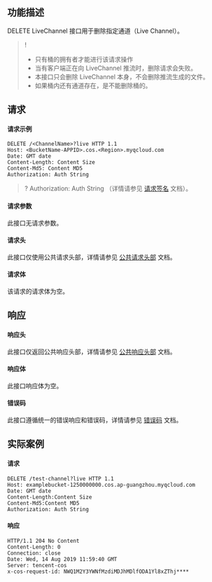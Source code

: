 ## 功能描述

 DELETE LiveChannel 接口用于删除指定通道（Live Channel）。

>!
> - 只有桶的拥有者才能进行该请求操作
> - 当有客户端正在向 LiveChannel 推流时，删除请求会失败。
> - 本接口只会删除 LiveChannel 本身，不会删除推流生成的文件。
> - 如果桶内还有通道存在，是不能删除桶的。

## 请求

#### 请求示例

```plaintext
DELETE /<ChannelName>?live HTTP 1.1
Host: <BucketName-APPID>.cos.<Region>.myqcloud.com
Date: GMT date
Content-Length: Content Size
Content-Md5: Content MD5
Authorization: Auth String

```



> ? Authorization: Auth String （详情请参见 [请求签名](https://cloud.tencent.com/document/product/436/7778) 文档）。

#### 请求参数
此接口无请求参数。

#### 请求头

此接口仅使用公共请求头部，详情请参见 [公共请求头部](https://cloud.tencent.com/document/product/436/7728) 文档。

#### 请求体

该请求的请求体为空。

## 响应

#### 响应头

此接口仅返回公共响应头部，详情请参见 [公共响应头部](https://cloud.tencent.com/document/product/436/7729) 文档。

#### 响应体

此接口响应体为空。
#### 错误码

此接口遵循统一的错误响应和错误码，详情请参见 [错误码](https://cloud.tencent.com/document/product/436/7730) 文档。

## 实际案例

#### 请求

```plaintext
DELETE /test-channel?live HTTP 1.1
Host: examplebucket-1250000000.cos.ap-guangzhou.myqcloud.com
Date: GMT date
Content-Length:Content Size
Content-Md5:Content MD5
Authorization: Auth String
```

#### 响应

```plaintext
HTTP/1.1 204 No Content
Content-Length: 0
Connection: close
Date: Wed, 14 Aug 2019 11:59:40 GMT
Server: tencent-cos
x-cos-request-id: NWQ1M2Y3YWNfMzdiMDJhMDlfODA1Yl8xZThj****
```
